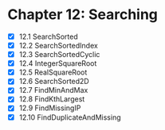 # Chapter 12: Searching

- [x] 12.1 SearchSorted
- [x] 12.2 SearchSortedIndex
- [x] 12.3 SearchSortedCyclic
- [x] 12.4 IntegerSquareRoot
- [x] 12.5 RealSquareRoot
- [x] 12.6 SearchSorted2D
- [x] 12.7 FindMinAndMax
- [x] 12.8 FindKthLargest
- [x] 12.9 FindMissingIP
- [x] 12.10 FindDuplicateAndMissing